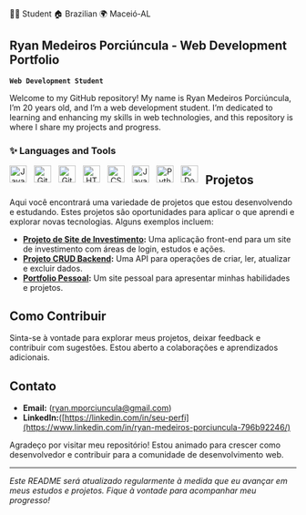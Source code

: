 👨‍💻 Student 🏠 Brazilian 🌍 Maceió-AL

## Ryan Medeiros Porciúncula -  Web Development Portfolio

**`Web Development Student`**

Welcome to my GitHub repository! My name is Ryan Medeiros Porciúncula, I’m 20 years old, and I’m a web development student. I’m dedicated to learning and enhancing my skills in web technologies, and this repository is where I share my projects and progress.

### ✨ Languages and Tools

<p align="center">
  <img align="left" alt="Java" width="30px" style="padding-right:10px;" src="https://cdn.jsdelivr.net/gh/devicons/devicon/icons/java/java-original.svg"/>
  <img align="left" alt="Git" width="30px" style="padding-right:10px;" src="https://cdn.jsdelivr.net/gh/devicons/devicon/icons/git/git-original.svg" />
  <img align="left" alt="GitHub" width="30px" style="padding-right:10px;" src="https://cdn.jsdelivr.net/gh/devicons/devicon/icons/github/github-original.svg" />
  <img align="left" alt="HTML" width="30px" style="padding-right:10px;" src="https://cdn.jsdelivr.net/gh/devicons/devicon/icons/html5/html5-plain.svg" />
  <img align="left" alt="CSS" width="30px" style="padding-right:10px;" src="https://cdn.jsdelivr.net/gh/devicons/devicon/icons/css3/css3-plain.svg" />
  <img align="left" alt="JavaScript" width="30px" style="padding-right:10px;" src="https://cdn.jsdelivr.net/gh/devicons/devicon/icons/javascript/javascript-plain.svg" />
  <img align="left" alt="Python" width="30px" style="padding-right:10px;" src="https://cdn.jsdelivr.net/gh/devicons/devicon/icons/python/python-plain.svg" />
  <img align="left" alt="Docker" width="30px" style="padding-right:10px;" src="https://cdn.jsdelivr.net/gh/devicons/devicon/icons/docker/docker-plain.svg" />
</p>


## Projetos

Aqui você encontrará uma variedade de projetos que estou desenvolvendo e estudando. Estes projetos são oportunidades para aplicar o que aprendi e explorar novas tecnologias. Alguns exemplos incluem:

- **[Projeto de Site de Investimento](https://github.com/Ryanmedeirosp/Projeto-Integrador):** Uma aplicação front-end para um site de investimento com áreas de login, estudos e ações.
- **[Projeto CRUD Backend](https://github.com/juneonju/Back-End-Projeto-Integrador):** Uma API para operações de criar, ler, atualizar e excluir dados.
- **[Portfolio Pessoal](https://github.com/Ryanmedeirosp/rocketseat):** Um site pessoal para apresentar minhas habilidades e projetos.

## Como Contribuir

Sinta-se à vontade para explorar meus projetos, deixar feedback e contribuir com sugestões. Estou aberto a colaborações e aprendizados adicionais.

## Contato

- **Email:** (ryan.mporciuncula@gmail.com)
- **LinkedIn:**([https://linkedin.com/in/seu-perfi](https://www.linkedin.com/in/ryan-medeiros-porciuncula-796b92246/)


Agradeço por visitar meu repositório! Estou animado para crescer como desenvolvedor e contribuir para a comunidade de desenvolvimento web. 

---

*Este README será atualizado regularmente à medida que eu avançar em meus estudos e projetos. Fique à vontade para acompanhar meu progresso!*





